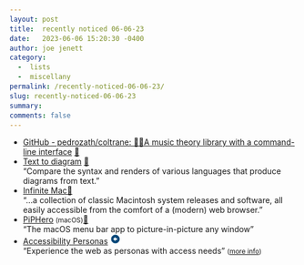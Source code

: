 ```yaml
---
layout: post
title:  recently noticed 06-06-23
date:   2023-06-06 15:20:30 -0400
author: joe jenett
category:
  -  lists
  -  miscellany
permalink: /recently-noticed-06-06-23/
slug: recently-noticed-06-06-23
summary: 
comments: false
---
```

<ul class="links">
	<li><a title="GitHub - pedrozath/coltrane: 🎹🎸A music theory library with a command-line interface" href="https://github.com/pedrozath/coltrane">GitHub - pedrozath/coltrane: 🎹🎸A music theory library with a command-line interface</a> <a href="https://pinboard.in/u:gohai">📌</a></li>
	<li><a title="Text to diagram" href="https://text-to-diagram.com/">Text to diagram</a> <a href="https://pinboard.in/u:dusko">📌</a><br>“Compare the syntax and renders of various languages that produce diagrams from text.”</li>
	<li><a title="Infinite Mac" href="https://infinitemac.org/">Infinite Mac</a><a href="https://pinboard.in/u:thulstrup">📌</a><br>“...a collection of classic Macintosh system releases and software, all easily accessible from the comfort of a (modern) web browser.”</li>
	<li><a title="Picture-in-picture all the things!" href="https://piphero.app/">PiPHero</a> <small>(macOS)</small><a href="https://pinboard.in/u:cmagnuson">📌</a><br>“The macOS menu bar app to picture-in-picture any window”</li>
	<li><a title="Accessibility Personas" href="https://alphagov.github.io/accessibility-personas/">Accessibility Personas</a> <a class="normaltext" title="source" href="https://adactio.com/links/20219"><img src="/images/left-arrow.png" alt="" width="18"></a><br>“Experience the web as personas with access needs” <small>(<a href="https://accessibility.blog.gov.uk/2019/02/11/using-persona-profiles-to-test-accessibility/">more info</a>)</small></li>
</ul>
<a style="display:none;" href="https://brid.gy/publish/mastodon"><small>(cross-posted to mastodon)</small></a>